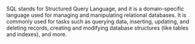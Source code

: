 SQL stands for Structured Query Language, and it is a domain-specific language used for managing and manipulating relational databases. It is commonly used for tasks such as querying data, inserting, updating, and deleting records, creating and modifying database structures (like tables and indexes), and more.
